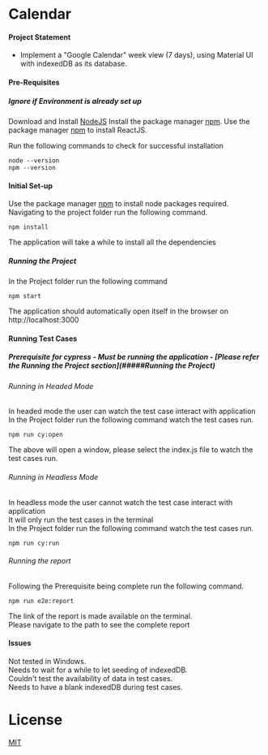 # Calendar 

#### Project Statement

- Implement a "Google Calendar" week view (7 days), using Material UI with indexedDB as its database.

#### Pre-Requisites

##### Ignore if Environment is already set up

Download and Install [NodeJS](https://nodejs.org/en/)
Install the package manager [npm](http://npmjs.com/).
Use the package manager [npm](http://npmjs.com/) to install ReactJS.

Run the following commands to check for successful installation
```npm
node --version
npm --version
```

#### Initial Set-up

Use the package manager [npm](http://npmjs.com/) to install node packages required. Navigating to the project folder run the following command. 

```npm
npm install
```

The application will take a while to install all the dependencies

##### Running the Project
In the Project folder run the following command 

```npm
npm start
```

The application should automatically open itself in the browser on http://localhost:3000

#### Running Test Cases
##### Prerequisite for cypress - Must be running the application - [Please refer the Running the Project section](#####Running the Project)
###### Running in Headed Mode
In headed mode the user can watch the test case interact with application \
In the Project folder run the following command watch the test cases run.
```npm
npm run cy:open
```
The above will open a window, please select the index.js file to watch the test cases run.

###### Running in Headless Mode
In headless mode the user cannot watch the test case interact with application \
It will only run the test cases in the terminal \
In the Project folder run the following command watch the test cases run.
```npm
npm run cy:run
```

###### Running the report
Following the Prerequisite being complete run the following command.

```npm
npm run e2e:report
```
 The link of the report is made available on the terminal.\
Please navigate to the path to see the complete report

#### Issues
Not tested in Windows.\
Needs to wait for a while to let seeding of indexedDB.\
Couldn't test the availability of data in test cases.\
Needs to have a blank indexedDB during test cases.
# License

[MIT](https://choosealicense.com/licenses/mit/)
